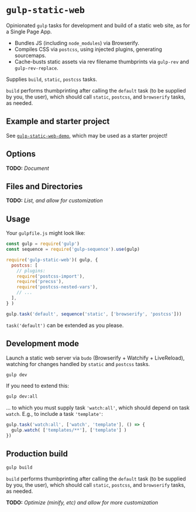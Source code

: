 # `gulp-static-web`

Opinionated `gulp` tasks for development and build of a static web site, as for a Single Page App.
- Bundles JS (including `node_modules`) via Browserify.
- Compiles CSS via `postcss`, using injected plugins, generating sourcemaps.
- Cache-busts static assets via rev filename thumbprints via `gulp-rev` and `gulp-rev-replace`.

Supplies `build`, `static`, `postcss` tasks.

`build` performs thumbprinting after calling the `default` task (to be supplied by you, the user), which should call `static`, `postcss`, and `browserify` tasks, as needed.


## Example and starter project

See [`gulp-static-web-demo`](../gulp-static-web-demo), which may be used as a starter project!

## Options

**TODO:**  _Document_

## Files and Directories

**TODO:**  _List, and allow for customization_


## Usage

Your `gulpfile.js` might look like:

```javascript
const gulp = require('gulp')
const sequence = require('gulp-sequence').use(gulp)

require('gulp-static-web')( gulp, {
  postcss: [
    // plugins:
    require('postcss-import'),
    require('precss'),
    require('postcss-nested-vars'),
    // ...
  ],
} )

gulp.task('default', sequence('static', ['browserify', 'postcss']))
```

`task('default')` can be extended as you please.


## Development mode

Launch a static web server via `budo` (Browserify + Watchify + LiveReload), watching for changes handled by `static` and `postcss` tasks.

```bash
gulp dev
```

If you need to extend this:

```bash
gulp dev:all
```
... to which you must supply task `'watch:all'`, which should depend on task `watch`. E.g., to include a task `'template'`:

```javascript
gulp.task('watch:all', ['watch', 'template'], () => {
  gulp.watch( ['templates/**'], ['template'] )
})
```


## Production build

```bash
gulp build
```

`build` performs thumbprinting after calling the `default` task (to be supplied by you, the user), which should call `static`, `postcss`, and `browserify` tasks, as needed.

**TODO:**  _Optimize (minify, etc) and allow for more customization_
